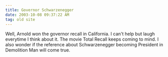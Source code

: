 ```yaml
---
title: Governor Schwarzenegger
date: 2003-10-08 09:37:22 AM
tag: old site
---
```


Well, Arnold won the governor recall in California. I can't help but laugh everytime I think about it. The movie Total Recall keeps coming to mind. I also wonder if the reference about Schwarzenegger becoming President in Demolition Man will come true.
